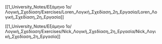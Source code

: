 [[1_University_Notes/Εξάμηνο 1ο/Λογική_Σχεδίαση/Exercises/Loren_Λογική_Σχεδίαση_2η_Εργασία/Loren_Λογική_Σχεδίαση_2η_Εργασία]]

[[1_University_Notes/Εξάμηνο 1ο/Λογική_Σχεδίαση/Exercises/Nick_Λογική_Σχεδίαση_2η_Εργασία/Nick_Λογική_Σχεδίαση_2η_Εργασία]]